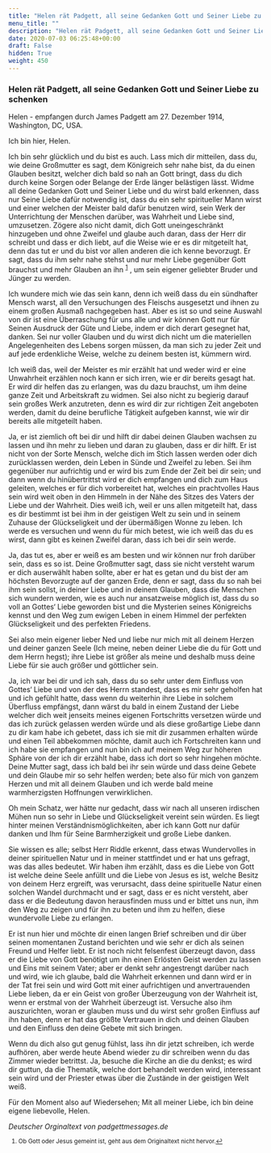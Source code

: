 ```yaml
---
title: "Helen rät Padgett, all seine Gedanken Gott und Seiner Liebe zu schenken"
menu_title: ""
description: "Helen rät Padgett, all seine Gedanken Gott und Seiner Liebe zu schenken"
date: 2020-07-03 06:25:48+00:00
draft: False
hidden: True
weight: 450
---
```

### Helen rät Padgett, all seine Gedanken Gott und Seiner Liebe zu schenken

Helen - empfangen durch James Padgett am 27. Dezember 1914, Washington, DC, USA.

Ich bin hier, Helen.

Ich bin sehr glücklich und du bist es auch. Lass mich dir mitteilen, dass du, wie deine Großmutter es sagt, dem Königreich sehr nahe bist, da du einen Glauben besitzt, welcher dich bald so nah an Gott bringt, dass du dich durch keine Sorgen oder Belange der Erde länger belästigen lässt. Widme all deine Gedanken Gott und Seiner Liebe und du wirst bald erkennen, dass nur Seine Liebe dafür notwendig ist, dass du ein sehr spiritueller Mann wirst und einer welchen der Meister bald dafür benutzen wird, sein Werk der Unterrichtung der Menschen darüber, was Wahrheit und Liebe sind, umzusetzen. Zögere also nicht damit, dich Gott uneingeschränkt hinzugeben und ohne Zweifel und glaube auch daran, dass der Herr dir schreibt und dass er dich liebt, auf die Weise wie er es dir mitgeteilt hat, denn das tut er und du bist vor allen anderen die ich kenne bevorzugt. Er sagt, dass du ihm sehr nahe stehst und nur mehr Liebe gegenüber Gott brauchst und mehr Glauben an ihn <sup id="a1">[1](#f1)</sup> , um sein eigener geliebter Bruder und Jünger zu werden.

Ich wundere mich wie das sein kann, denn ich weiß dass du ein sündhafter Mensch warst, all den Versuchungen des Fleischs ausgesetzt und ihnen zu einem großen Ausmaß nachgegeben hast. Aber es ist so und seine Auswahl von dir ist eine Überraschung für uns alle und wir können Gott nur für Seinen Ausdruck der Güte und Liebe, indem er dich derart gesegnet hat, danken. Sei nur voller Glauben und du wirst dich nicht um die materiellen Angelegenheiten des Lebens sorgen müssen, da man sich zu jeder Zeit und auf jede erdenkliche Weise, welche zu deinem besten ist, kümmern wird.

Ich weiß das, weil der Meister es mir erzählt hat und weder wird er eine Unwahrheit erzählen noch kann er sich irren, wie er dir bereits gesagt hat. Er wird dir helfen das zu erlangen, was du dazu brauchst, um ihm deine ganze Zeit und Arbeitskraft zu widmen. Sei also nicht zu begierig darauf sein großes Werk anzutreten, denn es wird dir zur richtigen Zeit angeboten werden, damit du deine berufliche Tätigkeit aufgeben kannst, wie wir dir bereits alle mitgeteilt haben.

Ja, er ist ziemlich oft bei dir und hilft dir dabei deinen Glauben wachsen zu lassen und ihn mehr zu lieben und daran zu glauben, dass er dir hilft. Er ist nicht von der Sorte Mensch, welche dich im Stich lassen werden oder dich zurücklassen werden, dein Leben in Sünde und Zweifel zu leben. Sei ihm gegenüber nur aufrichtig und er wird bis zum Ende der Zeit bei dir sein; und dann wenn du hinübertrittst wird er dich empfangen und dich zum Haus geleiten, welches er für dich vorbereitet hat, welches ein prachtvolles Haus sein wird weit oben in den Himmeln in der Nähe des Sitzes des Vaters der Liebe und der Wahrheit. Dies weiß ich, weil er uns allen mitgeteilt hat, dass es dir bestimmt ist bei ihm in der geistigen Welt zu sein und in seinem Zuhause der Glückseligkeit und der übermäßigen Wonne zu leben. Ich werde es versuchen und wenn du für mich betest, wie ich weiß das du es wirst, dann gibt es keinen Zweifel daran, dass ich bei dir sein werde.

Ja, das tut es, aber er weiß es am besten und wir können nur froh darüber sein, dass es so ist. Deine Großmutter sagt, dass sie nicht versteht warum er dich auserwählt haben sollte, aber er hat es getan und du bist der am höchsten Bevorzugte auf der ganzen Erde, denn er sagt, dass du so nah bei ihm sein sollst, in deiner Liebe und in deinem Glauben, dass die Menschen sich wundern werden, wie es auch nur ansatzweise möglich ist, dass du so voll an Gottes‘ Liebe geworden bist und die Mysterien seines Königreichs kennst und den Weg zum ewigen Leben in einem Himmel der perfekten Glückseligkeit und des perfekten Friedens.

Sei also mein eigener lieber Ned und liebe nur mich mit all deinem Herzen und deiner ganzen Seele (Ich meine, neben deiner Liebe die du für Gott und dem Herrn hegst); ihre Liebe ist größer als meine und deshalb muss deine Liebe für sie auch größer und göttlicher sein.

Ja, ich war bei dir und ich sah, dass du so sehr unter dem Einfluss von Gottes‘ Liebe und von der des Herrn standest, dass es mir sehr geholfen hat und ich gefühlt hatte, dass wenn du weiterhin ihre Liebe in solchem Überfluss empfängst, dann wärst du bald in einem Zustand der Liebe welcher dich weit jenseits meines eigenen Fortschritts versetzen würde und das ich zurück gelassen werden würde und als diese großartige Liebe dann zu dir kam habe ich gebetet, dass ich sie mit dir zusammen erhalten würde und einen Teil abbekommen möchte, damit auch ich Fortschreiten kann und ich habe sie empfangen und nun bin ich auf meinem Weg zur höheren Sphäre von der ich dir erzählt habe, dass ich dort so sehr hingehen möchte. Deine Mutter sagt, dass ich bald bei ihr sein würde und dass deine Gebete und dein Glaube mir so sehr helfen werden; bete also für mich von ganzem Herzen und mit all deinem Glauben und ich werde bald meine warmherzigsten Hoffnungen verwirklichen.

Oh mein Schatz, wer hätte nur gedacht, dass wir nach all unseren irdischen Mühen nun so sehr in Liebe und Glückseligkeit vereint sein würden. Es liegt hinter meinen Verständnismöglichkeiten, aber ich kann Gott nur dafür danken und Ihm für Seine Barmherzigkeit und große Liebe danken.

Sie wissen es alle; selbst Herr Riddle erkennt, dass etwas Wundervolles in deiner spirituellen Natur und in meiner stattfindet und er hat uns gefragt, was das alles bedeutet. Wir haben ihm erzählt, dass es die Liebe von Gott ist welche deine Seele anfüllt und die Liebe von Jesus es ist, welche Besitz von deinem Herz ergreift, was verursacht, dass deine spirituelle Natur einen solchen Wandel durchmacht und er sagt, dass er es nicht versteht, aber dass er die Bedeutung davon herausfinden muss und er bittet uns nun, ihm den Weg zu zeigen und für ihn zu beten und ihm zu helfen, diese wundervolle Liebe zu erlangen.

Er ist nun hier und möchte dir einen langen Brief schreiben und dir über seinen momentanen Zustand berichten und wie sehr er dich als seinen Freund und Helfer liebt. Er ist noch nicht felsenfest überzeugt davon, dass er die Liebe von Gott benötigt um ihn einen Erlösten Geist werden zu lassen und Eins mit seinem Vater; aber er denkt sehr angestrengt darüber nach und wird, wie ich glaube, bald die Wahrheit erkennen und dann wird er in der Tat frei sein und wird Gott mit einer aufrichtigen und anvertrauenden Liebe lieben, da er ein Geist von großer Überzeugung von der Wahrheit ist, wenn er erstmal von der Wahrheit überzeugt ist. Versuche also ihm auszurichten, woran er glauben muss und du wirst sehr großen Einfluss auf ihn haben, denn er hat das größte Vertrauen in dich und deinen Glauben und den Einfluss den deine Gebete mit sich bringen.

Wenn du dich also gut genug fühlst, lass ihn dir jetzt schreiben, ich werde aufhören, aber werde heute Abend wieder zu dir schreiben wenn du das Zimmer wieder betrittst. Ja, besuche die Kirche an die du denkst; es wird dir guttun, da die Thematik, welche dort behandelt werden wird, interessant sein wird und der Priester etwas über die Zustände in der geistigen Welt weiß.

Für den Moment also auf Wiedersehen; Mit all meiner Liebe, ich bin deine eigene liebevolle, Helen.

*Deutscher Orginaltext von padgettmessages.de*
<small>

1. <large id="f1"> Ob Gott oder Jesus gemeint ist, geht aus dem Originaltext nicht hervor.[↩](#a1)
